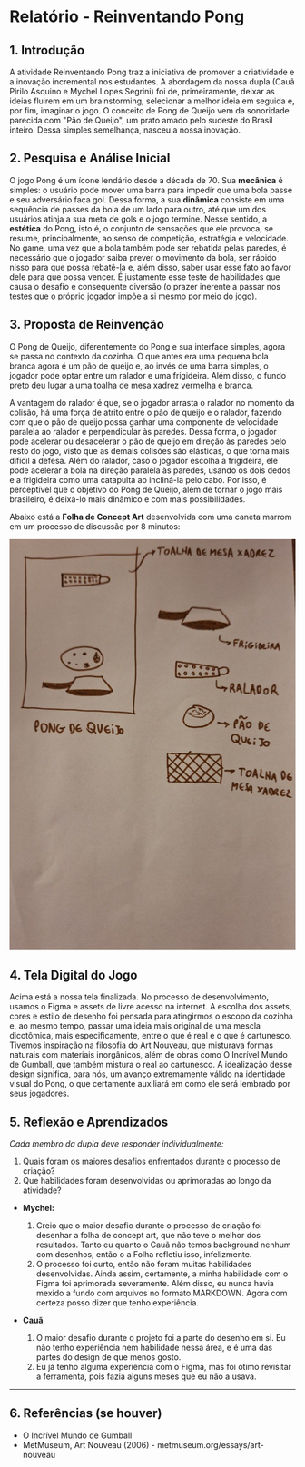 # Relatório - Reinventando Pong


## 1. Introdução  

A atividade Reinventando Pong traz a iniciativa de promover a criatividade e a inovação incremental nos estudantes. A abordagem da nossa dupla (Cauã Pirilo Asquino e Mychel Lopes Segrini) foi de, primeiramente, deixar as ideias fluirem em um brainstorming, selecionar a melhor ideia em seguida e, por fim, imaginar o jogo. O conceito de Pong de Queijo vem da sonoridade parecida com "Pão de Queijo", um prato amado pelo sudeste do Brasil inteiro. Dessa simples semelhança, nasceu a nossa inovação.
 

## 2. Pesquisa e Análise Inicial  

O jogo Pong é um ícone lendário desde a década de 70. Sua **mecânica** é simples: o usuário pode mover uma barra para impedir que uma bola passe e seu adversário faça gol. Dessa forma, a sua **dinâmica** consiste em uma sequência de passes da bola de um lado para outro, até que um dos usuários atinja a sua meta de gols e o jogo termine. Nesse sentido, a **estética** do Pong, isto é, o conjunto de sensações que ele provoca, se resume, principalmente, ao senso de competição, estratégia e velocidade. No game, uma vez que a bola também pode ser rebatida pelas paredes, é necessário que o jogador saiba prever o movimento da bola, ser rápido nisso para que possa rebatê-la e, além disso, saber usar esse fato ao favor dele para que possa vencer. É justamente esse teste de habilidades que causa o desafio e consequente diversão (o prazer inerente a passar nos testes que o próprio jogador impõe a si mesmo por meio do jogo).


## 3. Proposta de Reinvenção  

O Pong de Queijo, diferentemente do Pong e sua interface simples, agora se passa no contexto da cozinha. O que antes era uma pequena bola branca agora é um pão de queijo e, ao invés de uma barra simples, o jogador pode optar entre um ralador e uma frigideira. Além disso, o fundo preto deu lugar a uma toalha de mesa xadrez vermelha e branca. 

A vantagem do ralador é que, se o jogador arrasta o ralador no momento da colisão, há uma força de atrito entre o pão de queijo e o ralador, fazendo com que o pão de queijo possa ganhar uma componente de velocidade paralela ao ralador e perpendicular às paredes. Dessa forma, o jogador pode acelerar ou desacelerar o pão de queijo em direção às paredes pelo resto do jogo, visto que as demais colisões são elásticas, o que torna mais difícil a defesa. Além do ralador, caso o jogador escolha a frigideira, ele pode acelerar a bola na direção paralela às paredes, usando os dois dedos e a frigideira como uma catapulta ao incliná-la pelo cabo. Por isso, é perceptível que o objetivo do Pong de Queijo, além de tornar o jogo mais brasileiro, é deixá-lo mais dinâmico e com mais possibilidades.

Abaixo está a **Folha de Concept Art** desenvolvida com uma caneta marrom em um processo de discussão por 8 minutos:

<img src="pongDeQueijo.jpg">

## 4. Tela Digital do Jogo  

Acima está a nossa tela finalizada. No processo de desenvolvimento, usamos o Figma e assets de livre acesso na internet. A escolha dos assets, cores e estilo de desenho foi pensada para atingirmos o escopo da cozinha e, ao mesmo tempo, passar uma ideia mais original de uma mescla dicotômica, mais especificamente, entre o que é real e o que é cartunesco. Tivemos inspiração na filosofia do Art Nouveau, que misturava formas naturais com materiais inorgânicos, além de obras como O Incrível Mundo de Gumball, que também mistura o real ao cartunesco. A idealização desse design significa, para nós, um avanço extremamente válido na identidade visual do Pong, o que certamente auxiliará em como ele será lembrado por seus jogadores.

## 5. Reflexão e Aprendizados  
*Cada membro da dupla deve responder individualmente:*  

1. Quais foram os maiores desafios enfrentados durante o processo de criação?
2. Que habilidades foram desenvolvidas ou aprimoradas ao longo da atividade? 

- **Mychel:**
    
    1. Creio que o maior desafio durante o processo de criação foi desenhar a folha de concept art, que não teve o melhor dos resultados. Tanto eu quanto o Cauã não temos background nenhum com desenhos, então o a Folha refletiu isso, infelizmente.
    2. O processo foi curto, então não foram muitas habilidades desenvolvidas. Ainda assim, certamente, a minha habilidade com o Figma foi aprimorada severamente. Além disso, eu nunca havia mexido a fundo com arquivos no formato MARKDOWN. Agora com certeza posso dizer que tenho experiência.

- **Cauã**
  1. O maior desafio durante o projeto foi a parte do desenho em si. Eu não tenho experiência nem habilidade nessa área, e é uma das partes do design de que menos gosto.
  2. Eu já tenho alguma experiência com o Figma, mas foi ótimo revisitar a ferramenta, pois fazia alguns meses que eu não a usava.

---

## 6. Referências (se houver)  

- O Incrível Mundo de Gumball
- MetMuseum, Art Nouveau (2006) - metmuseum.org/essays/art-nouveau  



